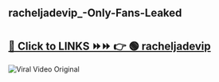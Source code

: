
 ## racheljadevip_-Only-Fans-Leaked

# <h2><a href="https://clipsfans.com/racheljadevip_&ref=git">🔗 Click to LINKS ⏩⏩ 👉 🟢 racheljadevip  </a></h2>

<a href="https://clipsfans.com/racheljadevip_&ref=git" rel="nofollow" data-target="animated-image.originalLink"><img src="https://i.ibb.co.com/xMMVF88/686577567.gif" alt="Viral Video Original" style="max-width: 100%; display: inline-block;" data-target="animated-image.originalImage"></a>

